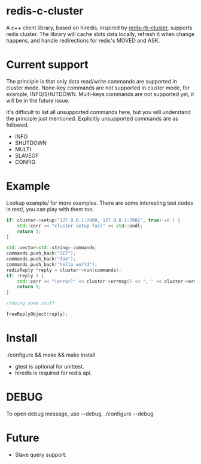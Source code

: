 # redis-c-cluster

A c++ client library, based on hiredis, inspired by [redis-rb-cluster], supports redis cluster.
The library will cache slots data locally, refresh it when change happens, and handle redirections for redis's MOVED and ASK.

[redis-rb-cluster]: https://github.com/antirez/redis-rb-cluster

# Current support

The principle is that only data read/write commands are supported in cluster mode.
None-key commands are not supported in cluster mode, for example, INFO/SHUTDOWN.
Multi-keys commands are not supported yet, it will be in the future issue.

It's difficult to list all unsupported commands here, but you will understand the principle just mentioned.
Explicitly unsupported commands are as followed.
* INFO
* SHUTDOWN
* MULTI
* SLAVEOF
* CONFIG

# Example
  Lookup example/ for more examples.
  There are some interesting test codes in test/, you can play with them too.
```cpp
if( cluster->setup("127.0.0.1:7000, 127.0.0.1:7001", true)!=0 ) {
    std::cerr << "cluster setup fail" << std::endl;
    return 1;
}

std::vector<std::string> commands;
commands.push_back("SET");
commands.push_back("foo");
commands.push_back("hello world");
redisReply *reply = cluster->run(commands);
if( !reply ) {
    std::cerr << "(error)" << cluster->errmsg() << ", " << cluster->errno() << std::endl;
    return 1;
}

//doing some stuff

freeReplyObject(reply);
```

# Install
  ./configure && make && make install
* gtest is optional for unittest.
* hiredis is required for redis api.

# DEBUG
  To open debug message, use --debug.
  ./configure --debug

# Future
* Slave query support.
